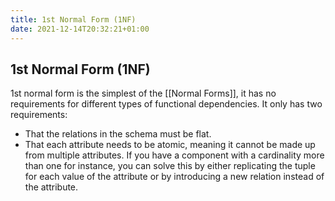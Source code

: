 ```yaml
---
title: 1st Normal Form (1NF)
date: 2021-12-14T20:32:21+01:00
---
```

## 1st Normal Form (1NF)
1st normal form is the simplest of the [[Normal Forms]], it has no requirements for different types of functional dependencies. It only has two requirements:
* That the relations in the schema must be flat.
* That each attribute needs to be atomic, meaning it cannot be made up from multiple attributes. If you have a component with a cardinality more than one for instance, you can solve this by either replicating the tuple for each value of the attribute or by introducing a new relation instead of the attribute.